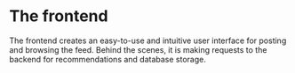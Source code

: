 # The frontend

The frontend creates an easy-to-use and intuitive user interface for posting and browsing the feed. Behind the scenes, it is making requests to the backend for recommendations and database storage.

